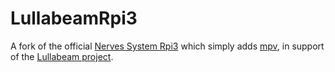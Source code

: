 # LullabeamRpi3

A fork of the official [Nerves System Rpi3](https://github.com/nerves-project/nerves_system_rpi3) which simply adds [mpv](https://mpv.io/), in support of the [Lullabeam project](https://gitlab.com/nathanl/lullabeam).
